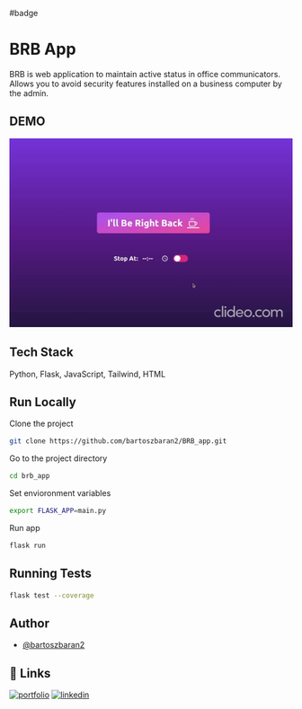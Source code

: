 #badge

# BRB App
BRB is web application to maintain active status in office communicators. 
Allows you to avoid security features installed on a business computer by the admin.

## DEMO
![app sample](https://github.com/bartoszbaran2/BRB_app/blob/BRB-006_readme/readme_media/brb-sample.gif?raw=true)

## Tech Stack
Python, Flask, JavaScript, Tailwind, HTML

## Run Locally
Clone the project
```bash
git clone https://github.com/bartoszbaran2/BRB_app.git
```
Go to the project directory
```bash
cd brb_app
```
Set envioronment variables
```bash
export FLASK_APP=main.py
```
Run app
```bash
flask run
```

## Running Tests
```bash
flask test --coverage
```

## Author
- [@bartoszbaran2](https://github.com/bartoszbaran2)
## 🔗 Links
[![portfolio](https://img.shields.io/badge/my_portfolio-000?style=for-the-badge&logo=ko-fi&logoColor=white)](https://github.com/bartoszbaran2?tab=repositories)
[![linkedin](https://img.shields.io/badge/linkedin-0A66C2?style=for-the-badge&logo=linkedin&logoColor=white)](https://www.linkedin.com/in/bartosz-baran-9484a7235/)